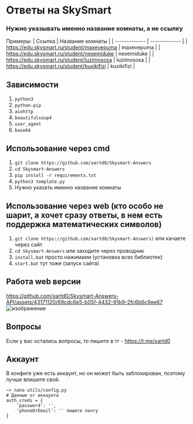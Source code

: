 # Ответы на SkySmart

### Нужно указывать именно название комнаты, а не ссылку

Примеры:
| Ссылка | Название комнаты |
| ------------- | ------------- |
| https://edu.skysmart.ru/student/maxevepuma | maxevepuma |
| https://edu.skysmart.ru/student/nexemiduke | nexemiduke |
| https://edu.skysmart.ru/student/luzimosoxa | luzimosoxa |
| https://edu.skysmart.ru/student/kuxikifizi | kuxikifizi |

## Зависимости

1. `python3`
2. `python-pip`
3. `aiohttp`
4. `beautifulsoup4`
5. `user_agent`
5. `base64`

## Использование через cmd

1. `git clone https://github.com/xartd0/Skysmart-Answers`
2. `cd Skysmart-Answers`
3. `pip install -r requirements.txt`
4. `python3 template.py`
5. Нужно указать именно название комнаты

## Использование через web (кто особо не шарит, а хочет сразу ответы, в нем есть поддержка математических символов)

1. `git clone https://github.com/xartd0/Skysmart-Answers)` или качаете через сайт
2. `cd Skysmart-Answers` или заходите через проводник
3. `install.bat` просто нажимаем (установка всех библиотек)
4. `start.bat` тут тоже (запуск сайта)

## Работа web версии
https://github.com/xartd0/Skysmart-Answers-API/assets/43171120/69cdc6e5-b05f-4432-91b9-2fc6b6c9ee67
![изображение](https://github.com/xartd0/Skysmart-Answers-API/assets/43171120/eaeee4fb-e0c0-4420-997d-6915dc5967cc)

## Вопросы
Если у вас остались вопросы, то пишите в тг - https://t.me/xartd0

## Аккаунт

В конфиге уже есть аккаунт, но он может быть заблокирован, поэтому лучше впишите свой.

```
~> nano utils/config.py
# Данные от аккаунта
auth_creds = {
    'password': '',
    'phoneOrEmail': '' пишите почту
}
```


